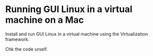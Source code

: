 # Running GUI Linux in a virtual machine on a Mac

Install and run GUI Linux in a virtual machine using the Virtualization framework.

Chk the code urself.